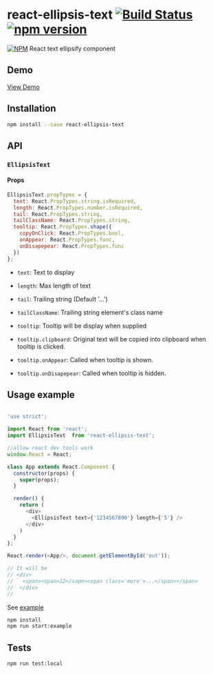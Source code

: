 # react-ellipsis-text [![Build Status](https://travis-ci.org/georgeOsdDev/react-ellipsis-text.svg?branch=master)](https://travis-ci.org/georgeOsdDev/react-ellipsis-text) [![npm version](https://badge.fury.io/js/react-ellipsis-text.svg)](http://badge.fury.io/js/react-ellipsis-text)
[![NPM](https://nodei.co/npm/react-ellipsis-text.png)](https://nodei.co/npm/react-ellipsis-text/)
React text ellipsify component

## Demo

[View Demo](http://georgeosddev.github.io/react-ellipsis-text/example/)

## Installation

```bash
npm install --save react-ellipsis-text
```

## API

### `EllipsisText`

#### Props

```javascript
EllipsisText.propTypes = {
  text: React.PropTypes.string.isRequired,
  length: React.PropTypes.number.isRequired,
  tail: React.PropTypes.string,
  tailClassName: React.PropTypes.string,
  tooltip: React.PropTypes.shape({
    copyOnClick: React.PropTypes.bool,
    onAppear: React.PropTypes.func,
    onDisapepear: React.PropTypes.func
  })
};
```

  * `text`: Text to display

  * `length`: Max length of text

  * `tail`: Trailing string (Default '...')

  * `tailClassName`: Trailing string element's class name

  * `tooltip`: Tooltip will be display when supplied

  * `tooltip.clipboard`: Original text will be copied into clipboard when tooltip is clicked.

  * `tooltip.onAppear`: Called when tooltip is shown.

  * `tooltip.onDisapepear`: Called when tooltip is hidden.


## Usage example

```javascript

'use strict';

import React from 'react';
import EllipsisText  from 'react-ellipsis-text';

//allow react dev tools work
window.React = React;

class App extends React.Component {
  constructor(props) {
    super(props);
  }

  render() {
    return (
      <div>
        <EllipsisText text={'1234567890'} length={'5'} />
      </div>
    )
  }
};

React.render(<App/>, document.getElementById('out'));

// It will be
// <div>
//   <span><span>12</sapn><span class='more'>...</span></span>
//  </div>
//

```


See  [example](https://github.com/georgeOsdDev/react-ellipsis-text/tree/develop/example)

```bash
npm install
npm run start:example
```

## Tests

```bash
npm run test:local
```